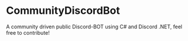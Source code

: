 # CommunityDiscordBot
A community driven public Discord-BOT using C# and Discord .NET, feel free to contribute! 
###
##
